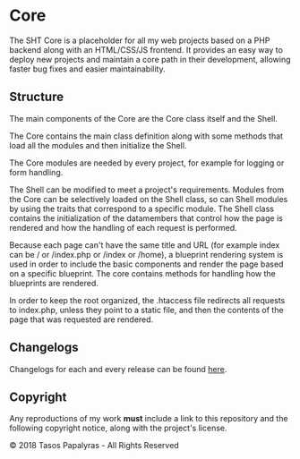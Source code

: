 # Core
The SHT Core is a placeholder for all my web projects based on a PHP backend along with an HTML/CSS/JS frontend.
It provides an easy way to deploy new projects and maintain a core path in their development, allowing faster bug fixes and easier maintainability.

## Structure
The main components of the Core are the Core class itself and the Shell.

The Core contains the main class definition along with some methods that load all the modules and then initialize the Shell.

The Core modules are needed by every project, for example for logging or form handling.

The Shell can be modified to meet a project's requirements. Modules from the Core can be selectively loaded on the Shell class, so can Shell modules by using the traits that correspond to a specific module.
The Shell class contains the initialization of the datamembers that control how the page is rendered and how the handling of each request is performed.

Because each page can't have the same title and URL (for example index can be / or /index.php or /index or /home), a blueprint rendering system is used in order to include the basic components and render the page based on a specific blueprint. The core contains methods for handling how the blueprints are rendered.

In order to keep the root organized, the .htaccess file redirects all requests to index.php, unless they point to a static file, and then the contents of the page that was requested are rendered.

## Changelogs
Changelogs for each and every release can be found [here](https://github.com/ShtHappens796/Core/releases).

## Copyright
Any reproductions of my work **must** include a link to this repository and the following copyright notice, along with the project's license.

© 2018 Tasos Papalyras - All Rights Reserved
